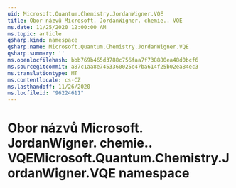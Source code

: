 ```yaml
---
uid: Microsoft.Quantum.Chemistry.JordanWigner.VQE
title: Obor názvů Microsoft. JordanWigner. chemie.. VQE
ms.date: 11/25/2020 12:00:00 AM
ms.topic: article
qsharp.kind: namespace
qsharp.name: Microsoft.Quantum.Chemistry.JordanWigner.VQE
qsharp.summary: ''
ms.openlocfilehash: bbb769b465d3788c756faa7f738880ea48d0bcf6
ms.sourcegitcommit: a87c1aa8e7453360025e47ba614f25b02ea84ec3
ms.translationtype: MT
ms.contentlocale: cs-CZ
ms.lasthandoff: 11/26/2020
ms.locfileid: "96224611"
---
```

# <a name="microsoftquantumchemistryjordanwignervqe-namespace"></a><span data-ttu-id="d7348-102">Obor názvů Microsoft. JordanWigner. chemie.. VQE</span><span class="sxs-lookup"><span data-stu-id="d7348-102">Microsoft.Quantum.Chemistry.JordanWigner.VQE namespace</span></span>



